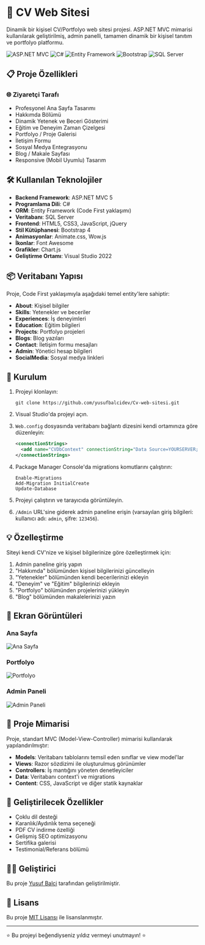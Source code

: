 # 🚀 CV Web Sitesi

Dinamik bir kişisel CV/Portfolyo web sitesi projesi. ASP.NET MVC mimarisi kullanılarak geliştirilmiş, admin panelli, tamamen dinamik bir kişisel tanıtım ve portfolyo platformu.

![ASP.NET MVC](https://img.shields.io/badge/ASP.NET%20MVC-5C2D91?style=for-the-badge&logo=.net&logoColor=white)
![C#](https://img.shields.io/badge/C%23-239120?style=for-the-badge&logo=c-sharp&logoColor=white)
![Entity Framework](https://img.shields.io/badge/Entity%20Framework-512BD4?style=for-the-badge&logo=.net&logoColor=white)
![Bootstrap](https://img.shields.io/badge/Bootstrap-7952B3?style=for-the-badge&logo=bootstrap&logoColor=white)
![SQL Server](https://img.shields.io/badge/SQL%20Server-CC2927?style=for-the-badge&logo=microsoft-sql-server&logoColor=white)

## 📋 Proje Özellikleri

### 🌐 Ziyaretçi Tarafı
- Profesyonel Ana Sayfa Tasarımı
- Hakkımda Bölümü
- Dinamik Yetenek ve Beceri Gösterimi
- Eğitim ve Deneyim Zaman Çizelgesi
- Portfolyo / Proje Galerisi
- İletişim Formu
- Sosyal Medya Entegrasyonu
- Blog / Makale Sayfası
- Responsive (Mobil Uyumlu) Tasarım

## 🛠️ Kullanılan Teknolojiler

- **Backend Framework**: ASP.NET MVC 5
- **Programlama Dili**: C#
- **ORM**: Entity Framework (Code First yaklaşımı)
- **Veritabanı**: SQL Server
- **Frontend**: HTML5, CSS3, JavaScript, jQuery
- **Stil Kütüphanesi**: Bootstrap 4
- **Animasyonlar**: Animate.css, Wow.js
- **İkonlar**: Font Awesome
- **Grafikler**: Chart.js
- **Geliştirme Ortamı**: Visual Studio 2022

## 📦 Veritabanı Yapısı

Proje, Code First yaklaşımıyla aşağıdaki temel entity'lere sahiptir:

- **About**: Kişisel bilgiler
- **Skills**: Yetenekler ve beceriler
- **Experiences**: İş deneyimleri
- **Education**: Eğitim bilgileri
- **Projects**: Portfolyo projeleri
- **Blogs**: Blog yazıları
- **Contact**: İletişim formu mesajları
- **Admin**: Yönetici hesap bilgileri
- **SocialMedia**: Sosyal medya linkleri

## 🚀 Kurulum

1. Projeyi klonlayın:
   ```
   git clone https://github.com/yusufbalcidev/Cv-web-sitesi.git
   ```

2. Visual Studio'da projeyi açın.

3. `Web.config` dosyasında veritabanı bağlantı dizesini kendi ortamınıza göre düzenleyin:
   ```xml
   <connectionStrings>
     <add name="CVDbContext" connectionString="Data Source=YOURSERVER;Initial Catalog=CVDatabase;Integrated Security=True;" providerName="System.Data.SqlClient" />
   </connectionStrings>
   ```

4. Package Manager Console'da migrations komutlarını çalıştırın:
   ```
   Enable-Migrations
   Add-Migration InitialCreate
   Update-Database
   ```

5. Projeyi çalıştırın ve tarayıcıda görüntüleyin.

6. `/Admin` URL'sine giderek admin paneline erişin (varsayılan giriş bilgileri: kullanıcı adı: `admin`, şifre: `123456`).

## 💡 Özelleştirme

Siteyi kendi CV'nize ve kişisel bilgilerinize göre özelleştirmek için:

1. Admin paneline giriş yapın
2. "Hakkımda" bölümünden kişisel bilgilerinizi güncelleyin
3. "Yetenekler" bölümünden kendi becerilerinizi ekleyin
4. "Deneyim" ve "Eğitim" bilgilerinizi ekleyin
5. "Portfolyo" bölümünden projelerinizi yükleyin
6. "Blog" bölümünden makalelerinizi yazın

## 📸 Ekran Görüntüleri

### Ana Sayfa
![Ana Sayfa](/https://resmim.net/cdn/2025/05/07/N9hHyF.png)

### Portfolyo
![Portfolyo](/screenshots/portfolyo.png)

### Admin Paneli
![Admin Paneli](/screenshots/admin-panel.png)

## 🔄 Proje Mimarisi

Proje, standart MVC (Model-View-Controller) mimarisi kullanılarak yapılandırılmıştır:

- **Models**: Veritabanı tablolarını temsil eden sınıflar ve view model'lar
- **Views**: Razor sözdizimi ile oluşturulmuş görünümler
- **Controllers**: İş mantığını yöneten denetleyiciler
- **Data**: Veritabanı context'i ve migrations
- **Content**: CSS, JavaScript ve diğer statik kaynaklar

## 🔮 Geliştirilecek Özellikler

- Çoklu dil desteği
- Karanlık/Aydınlık tema seçeneği
- PDF CV indirme özelliği
- Gelişmiş SEO optimizasyonu
- Sertifika galerisi
- Testimonial/Referans bölümü

## 👨‍💻 Geliştirici

Bu proje [Yusuf Balci](https://github.com/yusufbalcidev) tarafından geliştirilmiştir.

## 📄 Lisans

Bu proje [MIT Lisansı](LICENSE) ile lisanslanmıştır.

---

⭐ Bu projeyi beğendiyseniz yıldız vermeyi unutmayın! ⭐
